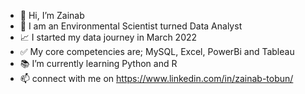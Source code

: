 - 👋 Hi, I’m Zainab 
- 🌱 I am an Environmental Scientist turned Data Analyst 
- 📈 I started my data journey in March 2022
- ✅ My core competencies are; MySQL, Excel, PowerBi and Tableau
- 📚 I’m currently learning Python and R
- 📫 connect with me on https://www.linkedin.com/in/zainab-tobun/

<!---
TobunZainab/TobunZainab is a ✨ special ✨ repository because its `README.md` (this file) appears on your GitHub profile.
You can click the Preview link to take a look at your changes.
--->
